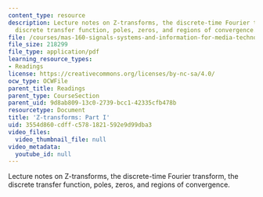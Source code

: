 ```yaml
---
content_type: resource
description: Lecture notes on Z-transforms, the discrete-time Fourier transform, the
  discrete transfer function, poles, zeros, and regions of convergence.
file: /courses/mas-160-signals-systems-and-information-for-media-technology-fall-2007/3554d860cdffc5781821592e9d99dba3_1121_zx1.pdf
file_size: 218299
file_type: application/pdf
learning_resource_types:
- Readings
license: https://creativecommons.org/licenses/by-nc-sa/4.0/
ocw_type: OCWFile
parent_title: Readings
parent_type: CourseSection
parent_uid: 9d8ab809-13c0-2739-bcc1-42335cfb478b
resourcetype: Document
title: 'Z-transforms: Part I'
uid: 3554d860-cdff-c578-1821-592e9d99dba3
video_files:
  video_thumbnail_file: null
video_metadata:
  youtube_id: null
---
```

Lecture notes on Z-transforms, the discrete-time Fourier transform, the discrete transfer function, poles, zeros, and regions of convergence.